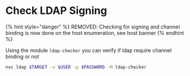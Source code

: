 # Check LDAP Signing

{% hint style="danger" %}
REMOVED: Checking for signing and channel binding is now done on the host enumeration, see host banner
{% endhint %}

Using the module `ldap-checker` you can verify if ldap require channel binding or not

```bash
nxc ldap $TARGET -u $USER -p $PASSWORD -M ldap-checker
```
